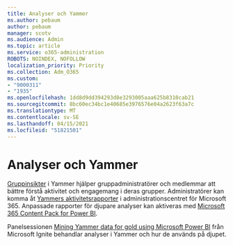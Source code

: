 ```yaml
---
title: Analyser och Yammer
ms.author: pebaum
author: pebaum
manager: scotv
ms.audience: Admin
ms.topic: article
ms.service: o365-administration
ROBOTS: NOINDEX, NOFOLLOW
localization_priority: Priority
ms.collection: Adm_O365
ms.custom:
- "9000311"
- "1935"
ms.openlocfilehash: 1dd8d9dd394293d8e3293005aaa625b8310cab21
ms.sourcegitcommit: 8bc60ec34bc1e40685e3976576e04a2623f63a7c
ms.translationtype: MT
ms.contentlocale: sv-SE
ms.lasthandoff: 04/15/2021
ms.locfileid: "51821501"
---
```

# <a name="analytics-and-yammer"></a>Analyser och Yammer

[Gruppinsikter](https://support.office.com/article/view-group-insights-in-yammer-73f9fa6d-d442-4f25-9194-d5317c9328ab) i Yammer hjälper gruppadministratörer och medlemmar att bättre förstå aktivitet och engagemang i deras grupper. Administratörer kan komma åt [Yammers aktivitetsrapporter](https://docs.microsoft.com/microsoft-365/admin/activity-reports/yammer-activity-report) i administrationscentret för Microsoft 365. Anpassade rapporter för djupare analyser kan aktiveras med [Microsoft 365 Content Pack for Power BI](https://docs.microsoft.com/microsoft-365/admin/usage-analytics/enable-usage-analytics).

Panelsessionen [Mining Yammer data for gold using Microsoft Power BI](https://aka.ms/MiningYammerDataIgnite2017) från Microsoft Ignite behandlar analyser i Yammer och hur de används på djupet.
